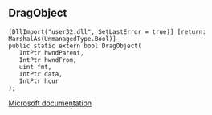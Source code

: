 ## DragObject

```
[DllImport("user32.dll", SetLastError = true)] [return: MarshalAs(UnmanagedType.Bool)]
public static extern bool DragObject(
   IntPtr hwndParent,
   IntPtr hwndFrom,
   uint fmt,
   IntPtr data,
   IntPtr hcur
);
```

[Microsoft documentation](TODO)
